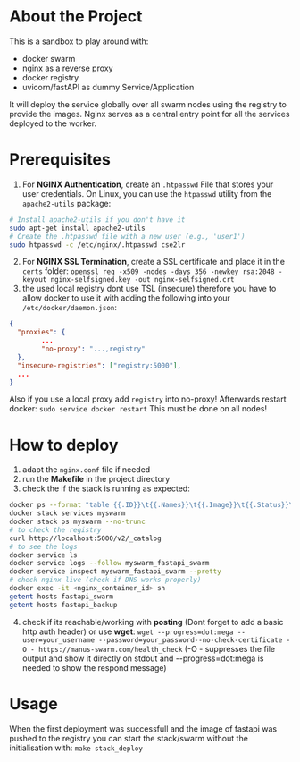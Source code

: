 
# About the Project

This is a sandbox to play around with:
* docker swarm 
* nginx as a reverse proxy
* docker registry
* uvicorn/fastAPI as dummy Service/Application

It will deploy the service globally over all swarm nodes using the registry to provide the images.
Nginx serves as a central entry point for all the services deployed to the worker.


# Prerequisites

1) For **NGINX Authentication**, create an `.htpasswd` File that stores your user credentials. On Linux, you can use the `htpasswd` utility from the `apache2-utils` package:
```bash
# Install apache2-utils if you don't have it 
sudo apt-get install apache2-utils  
# Create the .htpasswd file with a new user (e.g., 'user1') 
sudo htpasswd -c /etc/nginx/.htpasswd cse2lr
```
2) For **NGINX SSL Termination**, create a SSL certificate and place it in the `certs` folder:
`openssl req -x509 -nodes -days 356 -newkey rsa:2048 -keyout nginx-selfsigned.key -out nginx-selfsigned.crt`
3) the used local registry dont use TSL (insecure) 
therefore you have to allow docker to use it with adding the following into your `/etc/docker/daemon.json`:
```json
{
  "proxies": {
        ...
        "no-proxy": "...,registry"
  },
  "insecure-registries": ["registry:5000"],
  ...
}
```
Also if you use a local proxy add `registry` into no-proxy!
Afterwards restart docker: `sudo service docker restart`
This must be done on all nodes!



# How to deploy

1) adapt the `nginx.conf` file if needed
2) run the **Makefile** in the project directory
3) check the if the stack is running as expected:
```bash
docker ps --format "table {{.ID}}\t{{.Names}}\t{{.Image}}\t{{.Status}}\t{{.Ports}}"
docker stack services myswarm
docker stack ps myswarm --no-trunc
# to check the registry
curl http://localhost:5000/v2/_catalog
# to see the logs
docker service ls
docker service logs --follow myswarm_fastapi_swarm
docker service inspect myswarm_fastapi_swarm --pretty
# check nginx live (check if DNS works properly)
docker exec -it <nginx_container_id> sh
getent hosts fastapi_swarm
getent hosts fastapi_backup
```
4) check if its reachable/working with **posting** (Dont forget to add a basic http auth header) or use **wget**:
`wget --progress=dot:mega --user=your_username --password=your_password--no-check-certificate -O - https://manus-swarm.com/health_check` (-O - suppresses the file output and show it directly on stdout and --progress=dot:mega is needed to show the respond message)


# Usage

When the first deployment was successfull and the image of fastapi was pushed to the registry you can start the stack/swarm without the initialisation with:
`make stack_deploy`